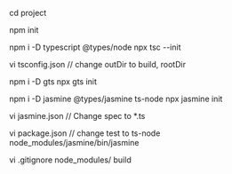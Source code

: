 cd project

npm init

npm i -D typescript @types/node
npx tsc --init

vi tsconfig.json
// change outDir to build, rootDir

npm i -D gts
npx gts init

npm i -D jasmine @types/jasmine ts-node
npx jasmine init

vi jasmine.json
// Change spec to *.ts

vi package.json
// change test to ts-node node_modules/jasmine/bin/jasmine

vi .gitignore
node_modules/
build

